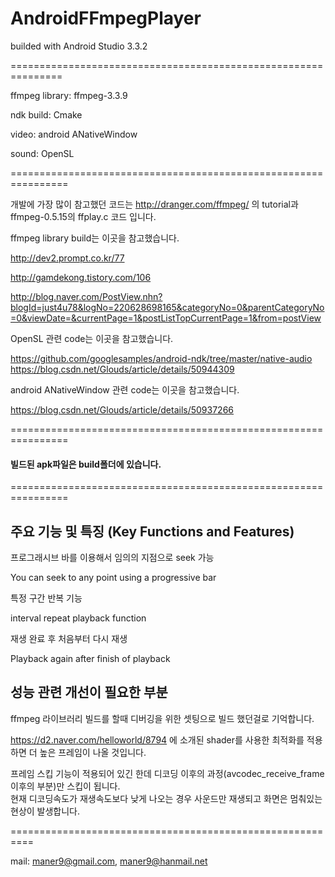 # AndroidFFmpegPlayer

builded with Android Studio 3.3.2

===============================================================

ffmpeg library: ffmpeg-3.3.9 

ndk build: Cmake

video: android ANativeWindow

sound: OpenSL

================================================================

개발에 가장 많이 참고했던 코드는 http://dranger.com/ffmpeg/ 의 tutorial과 ffmpeg-0.5.15의 ffplay.c 코드 입니다.

ffmpeg library build는 이곳을 참고했습니다.

http://dev2.prompt.co.kr/77

http://gamdekong.tistory.com/106

http://blog.naver.com/PostView.nhn?blogId=just4u78&logNo=220628698165&categoryNo=0&parentCategoryNo=0&viewDate=&currentPage=1&postListTopCurrentPage=1&from=postView

OpenSL 관련 code는 이곳을 참고했습니다.

https://github.com/googlesamples/android-ndk/tree/master/native-audio
https://blog.csdn.net/Glouds/article/details/50944309 

android ANativeWindow 관련 code는 이곳을 참고했습니다.

https://blog.csdn.net/Glouds/article/details/50937266

================================================================

#### 빌드된 apk파일은 build폴더에 있습니다.

================================================================

## 주요 기능 및 특징 (Key Functions and Features)

프로그래시브 바를 이용해서 임의의 지점으로 seek 가능

You can seek to any point using a progressive bar

특정 구간 반복 기능 

interval repeat playback function

재생 완료 후 처음부터 다시 재생

Playback again after finish of playback

## 성능 관련 개선이 필요한 부분

ffmpeg 라이브러리 빌드를 할때 디버깅을 위한 셋팅으로 빌드 했던걸로 기억합니다. 

https://d2.naver.com/helloworld/8794 에 소개된 shader를 사용한 최적화를 적용하면 더 높은 프레임이 나올 것입니다.

프레임 스킵 기능이 적용되어 있긴 한데 디코딩 이후의 과정(avcodec_receive_frame 이후의 부분)만 스킵이 됩니다.  
현재 디코딩속도가 재생속도보다 낮게 나오는 경우 사운드만 재생되고 화면은 멈춰있는 현상이 발생합니다. 

==========================================================

mail: maner9@gmail.com, maner9@hanmail.net
